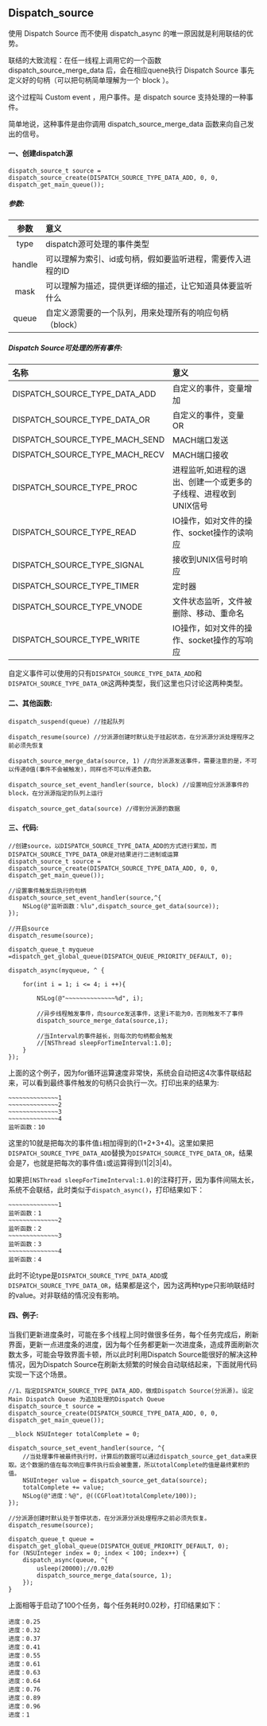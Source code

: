 ## Dispatch_source

使用 Dispatch Source 而不使用 dispatch_async 的唯一原因就是利用联结的优势。

联结的大致流程：在任一线程上调用它的一个函数 dispatch_source_merge_data 后，会在相应quene执行 Dispatch Source 事先定义好的句柄（可以把句柄简单理解为一个 block ）。

这个过程叫 Custom event ，用户事件。是 dispatch source 支持处理的一种事件。

简单地说，这种事件是由你调用 dispatch\_source\_merge\_data 函数来向自己发出的信号。



#### 一、创建dispatch源

```
dispatch_source_t source = dispatch_source_create(DISPATCH_SOURCE_TYPE_DATA_ADD, 0, 0, dispatch_get_main_queue());
```

##### 参数:

| 参数         | 意义            		  | 
|:-----------:|:---------------      | 
| type        | dispatch源可处理的事件类型 |
| handle      | 可以理解为索引、id或句柄，假如要监听进程，需要传入进程的ID |
| mask        | 可以理解为描述，提供更详细的描述，让它知道具体要监听什么   | 
| queue       | 自定义源需要的一个队列，用来处理所有的响应句柄（block）   | 


##### Dispatch Source可处理的所有事件:

| 名称                            | 意义                 | 
|:------------------------------ |:---------------      | 
| DISPATCH\_SOURCE\_TYPE\_DATA\_ADD  | 自定义的事件，变量增加 |
| DISPATCH\_SOURCE\_TYPE\_DATA\_OR   | 自定义的事件，变量OR | 
| DISPATCH\_SOURCE\_TYPE\_MACH\_SEND | MACH端口发送 | 
| DISPATCH\_SOURCE\_TYPE\_MACH\_RECV | MACH端口接收 | 
| DISPATCH\_SOURCE\_TYPE\_PROC      | 进程监听,如进程的退出、创建一个或更多的子线程、进程收到UNIX信号 | 
| DISPATCH\_SOURCE\_TYPE\_READ      | IO操作，如对文件的操作、socket操作的读响应 | 
| DISPATCH\_SOURCE\_TYPE\_SIGNAL	    | 接收到UNIX信号时响应 | 
| DISPATCH\_SOURCE\_TYPE\_TIMER     | 定时器 | 
| DISPATCH\_SOURCE\_TYPE\_VNODE     | 文件状态监听，文件被删除、移动、重命名 | 
| DISPATCH\_SOURCE\_TYPE\_WRITE     | IO操作，如对文件的操作、socket操作的写响应 | 

自定义事件可以使用的只有`DISPATCH_SOURCE_TYPE_DATA_ADD`和`DISPATCH_SOURCE_TYPE_DATA_OR`这两种类型，我们这里也只讨论这两种类型。

#### 二、其他函数:

```
dispatch_suspend(queue) //挂起队列

dispatch_resume(source) //分派源创建时默认处于挂起状态，在分派源分派处理程序之前必须先恢复

dispatch_source_merge_data(source, 1) //向分派源发送事件，需要注意的是，不可以传递0值(事件不会被触发)，同样也不可以传递负数。

dispatch_source_set_event_handler(source, block) //设置响应分派源事件的block，在分派源指定的队列上运行

dispatch_source_get_data(source) //得到分派源的数据
```

#### 三、代码:
```
//创建source，以DISPATCH_SOURCE_TYPE_DATA_ADD的方式进行累加，而DISPATCH_SOURCE_TYPE_DATA_OR是对结果进行二进制或运算
dispatch_source_t source = dispatch_source_create(DISPATCH_SOURCE_TYPE_DATA_ADD, 0, 0, dispatch_get_main_queue());

//设置事件触发后执行的句柄
dispatch_source_set_event_handler(source,^{
    NSLog(@"监听函数：%lu",dispatch_source_get_data(source));
});

//开启source
dispatch_resume(source);

dispatch_queue_t myqueue =dispatch_get_global_queue(DISPATCH_QUEUE_PRIORITY_DEFAULT, 0);

dispatch_async(myqueue, ^ {
    
    for(int i = 1; i <= 4; i ++){
        
        NSLog(@"~~~~~~~~~~~~~~%d", i);
        
        //异步线程触发事件，向source发送事件，这里i不能为0，否则触发不了事件
        dispatch_source_merge_data(source,i);
        
        //当Interval的事件越长，则每次的句柄都会触发
        //[NSThread sleepForTimeInterval:1.0];
    }
});
```

上面的这个例子，因为for循环运算速度非常快，系统会自动把这4次事件联结起来，可以看到最终事件触发的句柄只会执行一次。打印出来的结果为:

```
~~~~~~~~~~~~~~1
~~~~~~~~~~~~~~2
~~~~~~~~~~~~~~3
~~~~~~~~~~~~~~4
监听函数：10
```

这里的10就是把每次的事件值`i`相加得到的(1+2+3+4)。这里如果把`DISPATCH_SOURCE_TYPE_DATA_ADD`替换为`DISPATCH_SOURCE_TYPE_DATA_OR`，结果会是7，也就是把每次的事件值`i`或运算得到(1|2|3|4)。

如果把`[NSThread sleepForTimeInterval:1.0]`的注释打开，因为事件间隔太长，系统不会联结，此时类似于`dispatch_async()`，打印结果如下：

```
~~~~~~~~~~~~~~1
监听函数：1
~~~~~~~~~~~~~~2
监听函数：2
~~~~~~~~~~~~~~3
监听函数：3
~~~~~~~~~~~~~~4
监听函数：4
```

此时不论type是`DISPATCH_SOURCE_TYPE_DATA_ADD`或`DISPATCH_SOURCE_TYPE_DATA_OR`，结果都是这个，因为这两种type只影响联结时的value。对非联结的情况没有影响。


#### 四、例子:
当我们更新进度条时，可能在多个线程上同时做很多任务，每个任务完成后，刷新界面，更新一点进度条的进度，因为每个任务都更新一次进度条，造成界面刷新次数太多，可能会导致界面卡顿，所以此时利用Dispatch Source能很好的解决这种情况，因为Dispatch Source在刷新太频繁的时候会自动联结起来，下面就用代码实现一下这个场景。

```
//1、指定DISPATCH_SOURCE_TYPE_DATA_ADD，做成Dispatch Source(分派源)。设定Main Dispatch Queue 为追加处理的Dispatch Queue
dispatch_source_t source = dispatch_source_create(DISPATCH_SOURCE_TYPE_DATA_ADD, 0, 0, dispatch_get_main_queue());

__block NSUInteger totalComplete = 0;

dispatch_source_set_event_handler(source, ^{
    //当处理事件被最终执行时，计算后的数据可以通过dispatch_source_get_data来获取。这个数据的值在每次响应事件执行后会被重置，所以totalComplete的值是最终累积的值。
    NSUInteger value = dispatch_source_get_data(source);
    totalComplete += value;
    NSLog(@"进度：%@", @((CGFloat)totalComplete/100));
});

//分派源创建时默认处于暂停状态，在分派源分派处理程序之前必须先恢复。
dispatch_resume(source);

dispatch_queue_t queue = dispatch_get_global_queue(DISPATCH_QUEUE_PRIORITY_DEFAULT, 0);
for (NSUInteger index = 0; index < 100; index++) {
    dispatch_async(queue, ^{
        usleep(20000);//0.02秒
        dispatch_source_merge_data(source, 1);
    });
}
```

上面相等于启动了100个任务，每个任务耗时0.02秒，打印结果如下：

```
进度：0.25
进度：0.32
进度：0.37
进度：0.41
进度：0.55
进度：0.61
进度：0.63
进度：0.64
进度：0.76
进度：0.89
进度：0.96
进度：1
```